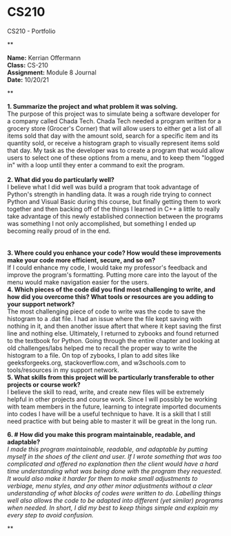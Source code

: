 # CS210
CS210 - Portfolio

**

<b> Name:</b> Kerrian Offermann
<br><b> Class:</b> CS-210
<br><b> Assignment:</b> Module 8 Journal
<br><b> Date:</b> 10/20/21

**

<b> 1. Summarize the project and what problem it was solving. </b>
<br>The purpose of this project was to simulate being a software developer for a company called Chada Tech. Chada Tech needed a program written for a grocery store (Grocer's Corner) that will allow users to either get a list of all items sold that day with the amount sold, search for a specific item and its quantity sold, or receive a histogram graph to visually represent items sold that day. My task as the developer was to create a program that would allow users to select one of these options from a menu, and to keep them "logged in" with a loop until they enter a command to exit the program. </i> 
<br>
<br>
<b> 2. What did you do particularly well? </b>
<br> I believe what I did well was build a program that took advantage of Python's strength in handling data. It was a rough ride trying to connect Python and Visual Basic during this course, but finally getting them to work together and then backing off of the things I learned in C++ a little to really take advantage of this newly established connection between the programs was something I not only accomplished, but something I ended up becoming really proud of in the end. 
<br>
<br>  
<b> 3. Where could you enhance your code? How would these improvements make your code more efficient, secure, and so on? </b>
<br> If I could enhance my code, I would take my professor's feedback and improve the program's formatting. Putting more care into the layout of the menu would make navigation easier for the users.
<br> 
<b> 4. Which pieces of the code did you find most challenging to write, and how did you overcome this? What tools or resources are you adding to your support network? </b>
<br> The most challenging piece of code to write was the code to save the histogram to a .dat file. I had an issue where the file kept saving with nothing in it, and then another issue aftert that where it kept saving the first line and nothing else. Ultimately, I returned to zybooks and found returned to the textbook for Python. Going through the entire chapter and looking at old challenges/labs helped me to recall the proper way to write the histogram to a file. On top of zybooks, I plan to add sites like geeksforgeeks.org, stackoverflow.com, and w3schools.com to tools/resources in my support network. 
<br> 
<b> 5. What skills from this project will be particularly transferable to other projects or course work? </b>
<br> I believe the skill to read, write, and create new files will be extremely helpful in other projects and course work. Since I will possibly be working with team members in the future, learning to integrate imported documents into codes I have will be a useful technique to have. It is a skill that I still need practice with but being able to master it will be great in the long run.
<br>
    
<b> 6. # How did you make this program maintainable, readable, and adaptable? </b>
<br><i> I made this program maintainable, readable, and adaptable by putting myself in the shoes of the client and user. If I wrote something that was too complicated and offered no explanation then the client would have a hard time understanding what was being done with the program they requested. It would also make it harder for them to make small adjustments to verbiage, menu styles, and any other minor adjustments without a clear understanding of what blocks of codes were written to do. Labelling things well also allows the code to be adapted into different (yet similar) programs when needed. In short, I did my best to keep things simple and explain my every step to avoid confusion. </i> 
<br>
    
**
